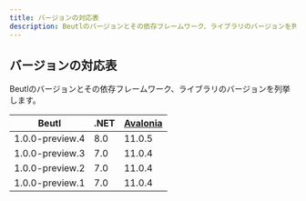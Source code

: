 ```yaml
---
title: バージョンの対応表
description: Beutlのバージョンとその依存フレームワーク、ライブラリのバージョンを列挙します。
---
```


## バージョンの対応表
Beutlのバージョンとその依存フレームワーク、ライブラリのバージョンを列挙します。

| Beutl | .NET | [Avalonia](https://github.com/AvaloniaUI/Avalonia) |
| ----- | ---- | -------- |
| 1.0.0-preview.4 | 8.0 | 11.0.5 |
| 1.0.0-preview.3 | 7.0 | 11.0.4 |
| 1.0.0-preview.2 | 7.0 | 11.0.4 |
| 1.0.0-preview.1 | 7.0 | 11.0.4 |
